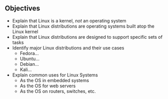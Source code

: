 ## Objectives

- Explain that Linux is a kernel, _not_ an operating system
- Explain that Linux distributions are operating systems built atop the Linux kernel
- Explain that Linux distributions are designed to support specific sets of tasks
- Identify major Linux distributions and their use cases
  - Fedora...
  - Ubuntu...
  - Debian...
  - Kali...
- Explain common uses for Linux Systems
  - As the OS in embedded systems
  - As the OS for web servers
  - As the OS on routers, switches, etc.